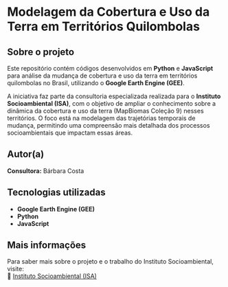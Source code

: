 # Modelagem da Cobertura e Uso da Terra em Territórios Quilombolas  

## Sobre o projeto  
Este repositório contém códigos desenvolvidos em **Python** e **JavaScript** para análise da mudança de cobertura e uso da terra em territórios quilombolas no Brasil, utilizando o **Google Earth Engine (GEE)**.  

A iniciativa faz parte da consultoria especializada realizada para o **Instituto Socioambiental (ISA)**, com o objetivo de ampliar o conhecimento sobre a dinâmica da cobertura e uso da terra (MapBiomas Coleção 9) nesses territórios. O foco está na modelagem das trajetórias temporais de mudança, permitindo uma compreensão mais detalhada dos processos socioambientais que impactam essas áreas.  

## Autor(a)  
**Consultora:** Bárbara Costa  

## Tecnologias utilizadas  
- **Google Earth Engine (GEE)**  
- **Python**  
- **JavaScript**  

## Mais informações  
Para saber mais sobre o projeto e o trabalho do Instituto Socioambiental, visite:  
🔗 [Instituto Socioambiental (ISA)](https://www.socioambiental.org/)  
